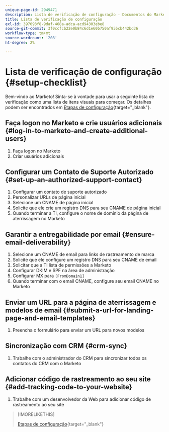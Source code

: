 ```yaml
---
unique-page-id: 2949471
description: Lista de verificação de configuração - Documentos do Marketo - Documentação do produto
title: Lista de verificação de configuração
exl-id: 397093f8-9daf-468a-adca-acd94303ebe8
source-git-commit: 3f0ccfcb22e0b84c6d1e60b750af955cb442bd36
workflow-type: tm+mt
source-wordcount: '208'
ht-degree: 2%

---
```


# Lista de verificação de configuração {#setup-checklist}

Bem-vindo ao Marketo! Sinta-se à vontade para usar a seguinte lista de verificação como uma lista de itens visuais para começar. Os detalhes podem ser encontrados em [Etapas de configuração](/help/marketo/getting-started/setup-steps.md){target=&quot;_blank&quot;}.

## Faça logon no Marketo e crie usuários adicionais {#log-in-to-marketo-and-create-additional-users}

1. Faça logon no Marketo
1. Criar usuários adicionais

## Configurar um Contato de Suporte Autorizado {#set-up-an-authorized-support-contact}

1. Configurar um contato de suporte autorizado
1. Personalizar URLs de página inicial
1. Selecione um CNAME de página inicial
1. Solicite que ele crie um registro DNS para seu CNAME de página inicial
1. Quando terminar a TI, configure o nome de domínio da página de aterrissagem no Marketo

## Garantir a entregabilidade por email {#ensure-email-deliverability}

1. Selecione um CNAME de email para links de rastreamento de marca
1. Solicite que ele configure um registro DNS para seu CNAME de email
1. Solicitar que a TI lista de permissões a Marketo
1. Configurar DKIM e SPF na área de administração
1. Configurar MX para `[FromDomain1]`
1. Quando terminar com o email CNAME, configure seu email CNAME no Marketo

## Enviar um URL para a página de aterrissagem e modelos de email {#submit-a-url-for-landing-page-and-email-templates}

1. Preencha o formulário para enviar um URL para novos modelos

## Sincronização com CRM {#crm-sync}

1. Trabalhe com o administrador do CRM para sincronizar todos os contatos do CRM com o Marketo

## Adicionar código de rastreamento ao seu site {#add-tracking-code-to-your-website}

1. Trabalhe com um desenvolvedor da Web para adicionar código de rastreamento ao seu site

>[!MORELIKETHIS]
>
>[Etapas de configuração](/help/marketo/getting-started/setup-steps.md){target=&quot;_blank&quot;}
